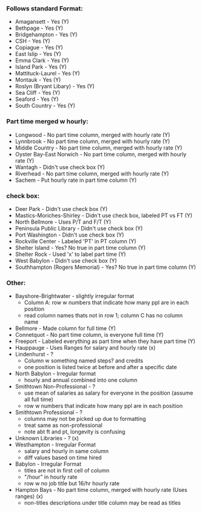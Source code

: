 ### Follows standard Format:

- Amagansett - Yes (Y)
- Bethpage - Yes (Y)
- Bridgehampton - Yes (Y)
- CSH - Yes (Y)
- Copiague - Yes (Y)
- East Islip - Yes (Y)
- Emma Clark - Yes (Y)
- Island Park - Yes (Y)
- Mattituck-Laurel - Yes (Y)
- Montauk - Yes (Y)
- Roslyn (Bryant Libary) - Yes (Y)
- Sea Cliff - Yes (Y)
- Seaford - Yes (Y)
- South Country - Yes (Y)


### Part time merged w hourly: 

- Longwood - No part time column, merged with hourly rate (Y)
- Lynnbrook - No part time column, merged with hourly rate (Y)
- Middle Country - No part time column, merged with hourly rate (Y)
- Oyster Bay-East Norwich - No part time column, merged with hourly rate (Y)
- Wantagh - Didn't use check box (Y)
- Riverhead - No part time column, merged with hourly rate (Y)
- Sachem - Put hourly rate in part time column (Y)

### check box: 

- Deer Park - Didn't use check box (Y)
- Mastics-Moriches-Shirley - Didn't use check box, labeled PT vs FT (Y)
- North Bellmore - Uses P/T and F/T (Y)
- Peninsula Public Library - Didn't use check box (Y)
- Port Washington - Didn't use check box (Y)
- Rockville Center - Labeled 'PT' in PT column (Y)
- Shelter Island - Yes? No true in part time column (Y)
- Shelter Rock - Used 'x' to label part time (Y)
- West Babylon - Didn't use check box (Y)
- Southhampton (Rogers Memorial) - Yes? No true in part time column (Y)

### Other: 
- Bayshore-Brightwater - slightly irregular format
  - Column A: row w numbers that indicate how many ppl are in each position
  - read column names thats not in row 1; column C has no column name
- Bellmore - Made column for full time (Y)
- Connetquot - No part time column, is everyone full time (Y)
- Freeport - Labeled everything as part time when they have part time (Y)
- Hauppauge - Uses Ranges for salary and hourly rate (x)
- Lindenhurst - ?
  - Column w something named steps? and credits
  - one position is listed twice at before and after a specific date
- North Babylon - Irregular format
  - hourly and annual combined into one column 
- Smithtown Non-Professional - ?
  - use mean of salaries as salary for everyone in the position (assume all full time)
  - row w numbers that indicate how many ppl are in each position
- Smithtown Professional - ?
  - columns may not be picked up due to formatting
  - treat same as non-professional
  - note abt ft and pt, longevity is confusing
- Unknown Libraries - ? (x)
- Westhampton - Irregular Format
  - salary and hourly in same column
  - diff values based on time hired
- Babylon - Irregular Format
  - titles are not in first cell of column
  - "/hour" in hourly rate
  - row w no job title but 16/hr hourly rate
- Hampton Bays - No part time column, merged with hourly rate (Uses ranges) (x)
  - non-titles descriptions under title column may be read as titles
